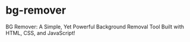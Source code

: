 # bg-remover
BG Remover: A Simple, Yet Powerful Background Removal Tool Built with HTML, CSS, and JavaScript!
